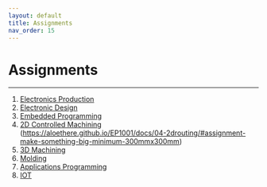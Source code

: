 ```yaml
---
layout: default
title: Assignments
nav_order: 15
---
```


# Assignments
---
1. [Electronics Production](https://aloethere.github.io/EP1001/docs/01-elecProd/#assignment-make-an-in-circuit-programmer-by-milling-and-stuffing-the-pcb)<br>
1. [Electronic Design](https://aloethere.github.io/EP1001/docs/02-elecDesign/#asssignment-redraw-an-echo-hello-world-board-add-at-least-a-button-and-led)<br>
1. [Embedded Programming]()<br>
1. [2D Controlled Machining]()<br> (https://aloethere.github.io/EP1001/docs/04-2drouting/#assignment-make-something-big-minimum-300mmx300mm)
1. [3D Machining]()<br>
1. [Molding]()<br>
1. [Applications Programming]()<br>
1. [IOT]()<br>
